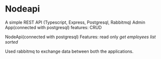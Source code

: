 # Nodeapi
A simple REST API (Typescript, Express, Postgresql, Rabbitmq)
Admin App(connected with postgresql)
features: CRUD

NodeApi(connected with postgresql)
Features: read only
*get employees list sorted*

Used rabbitmq to exchange data between both the applications. 
